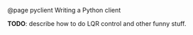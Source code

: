 @page pyclient Writing a Python client

**TODO**: describe how to do LQR control and other funny stuff.
